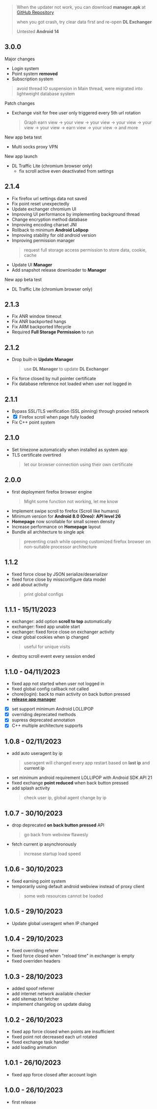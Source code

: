 > When the updater not work, you can download **manager.apk**
> at [GitHub Repository](https://github.com/dimaslanjaka/android-traffic-exchange/tree/master/release)
>
> when you got crash, try clear data first and re-open **DL Exchanger**
>
> Untested **Android 14**

## 3.0.0

Major changes
- Login system
- Point system **removed**
- Subscription system

> avoid thread IO suspension in Main thread, were migrated into lightweight database system

Patch changes
- Exchange visit for free user only triggered every 5th url rotation
  > Graph
  > earn view -> your view -> your view -> your view -> your view -> your view -> earn view -> your view -> and more

New app beta test
- Multi socks proxy VPN

New app launch
- DL Traffic Lite (chromium browser only)
  - fix scroll active even deactivated from settings

## 2.1.4
- Fix firefox url settings data not saved
- Fix point reset unexpectedly
- Update exchanger chromium UI
- Improving UI performance by implementing background thread
- Change encryption method database
- Improving encoding charset JNI
- Rollback to minimum **Android Lolipop**
- Improving stability for old android version
- Improving permission manager
  > request full storage access permission to store data, cookie, cache
- Update UI **Manager**
- Add snapshot release downloader to **Manager**

New app beta test
- DL Traffic Lite (chromium browser only)

## 2.1.3
- Fix ANR window timeout
- Fix ANR backported hangs
- Fix ARM backported lifecycle
- Required **Full Storage Permission** to run

## 2.1.2
- Drop built-in **Update Manager**
  > use **DL Manager** to update **DL Exchanger**
- Fix force closed by null pointer certificate
- Fix database reference not loaded when user not logged in

## 2.1.1
- Bypass SSL/TLS verification (SSL pinning) through proxied network
- <input type="checkbox" checked> Firefox scroll when page fully loaded
- Fix C++ point system

## 2.1.0
- Set timezone automatically when installed as system app
- TLS certificate overtired
  > let our browser connection using their own certificate
<!-- - Discourage from app insight. -->
<!--   Anonymizing exchanger package name from other apps inspection -->
<!--   > preventing other vendor finds out our app from get banned -->

## 2.0.0
- first deployment firefox browser engine
  > Might some function not working, let me know
- Implement swipe scroll to firefox (Scroll like humans)
- Minimum version for **Android 8.0 (Oreo): API level 26**
- **Homepage** now scrollable for small screen density
- Increase performance on **Homepage** layout
- Bundle all architecture to single apk
  > preventing crash while opening customized firefox browser
  > on non-suitable processor architecture

## 1.1.2
- fixed force close by JSON serialize/deserializer
- fixed force close by missconfigure data model
- add about activity
  > print global configs

## 1.1.1 - 15/11/2023
- exchanger: add option **scroll to top** automatically
- exchanger: fixed app unable start
- exchanger: fixed force close on exchanger activity
- clear global cookies when ip changed
  > useful for unique visits
- destroy scroll event every session ended

## 1.1.0 - 04/11/2023
- fixed app not started when user not logged in
- fixed global config callback not called
- chore(login): back to main activity on back button pressed
- [**release app manager**](https://github.com/dimaslanjaka/android-traffic-exchange/raw/master/release/manager-release.apk)
- [x] set support minimum Android LOLLIPOP
- [x] overriding deprecated methods
- [x] supress deprecated annotation
- [x] C++ multiple architecture supports

## 1.0.8 - 02/11/2023
- add auto useragent by ip
  > useragent will changed every app restart based on **last ip** and **current ip**
- set minimum android requirement LOLLIPOP with Android SDK API 21
- fixed exchange **point reduced** when back button pressed
- add splash activity
  > check user ip, global agent change by ip

## 1.0.7 - 30/10/2023
- drop deprecated **on back button pressed** API
  > go back from webview flawesly
- fetch current ip asynchronously
  > increase startup load speed

## 1.0.6 - 30/10/2023
- fixed earning point system
- temporarily using default android webview instead of proxy client
  > some web resources cannot be loaded

## 1.0.5 - 29/10/2023
- Update global useragent when IP changed

## 1.0.4 - 29/10/2023
- fixed overriding referer
- fixed force closed when "reload time" in exchanger is empty
- fixed overriden headers

## 1.0.3 - 28/10/2023
- added spoof referrer
- add internet network available checker
- add sitemap.txt fetcher
- implement changelog on update dialog

## 1.0.2 - 26/10/2023
- fixed app force closed when points are insufficient
- fixed point not decreased each url rotated
- fixed exchange task handler
- add loading animation

## 1.0.1 - 26/10/2023
- fixed app force closed after account login

## 1.0.0 - 26/10/2023
- first release
